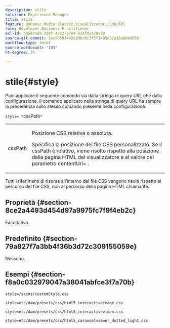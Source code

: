 ```yaml
---
description: stile
solution: Experience Manager
title: stile
feature: Dynamic Media Classic,Visualizzatori,SDK/API
role: Developer,Business Practitioner
exl-id: a0547ada-3d8f-4ec2-a7e4-424fd1a78a28
source-git-commit: 1ec8b59f442eb96c6c3f5f1405d57a38a86bd056
workflow-type: tm+mt
source-wordcount: '103'
ht-degree: 3%

---
```


# stile{#style}

Puoi applicare il seguente comando sia dalla stringa di query URL che dalla configurazione. Il comando applicato nella stringa di query URL ha sempre la precedenza sullo stesso comando presente nella configurazione.

`style= *`cssPath`*`

<table id="table_F800F787CF0342749B934DAEB600C0EB"> 
 <tbody> 
  <tr> 
   <td colname="col1"> <p> <span class="codeph"> <span class="varname"> cssPath</span> </span> </p> </td> 
   <td colname="col2"> <p> Posizione CSS relativa o assoluta. </p> <p>Specifica la posizione del file CSS personalizzato. Se il <span class="codeph"><span class="varname"> cssPath</span></span> è relativo, viene risolto rispetto alla posizione della pagina HTML del visualizzatore e al valore del parametro <span class="codeph"> contentUrl=</span> . </p> </td> 
  </tr> 
 </tbody> 
</table>

Tutti i riferimenti di risorse all’interno del file CSS vengono risolti rispetto al percorso del file CSS, non al percorso della pagina HTML chiamante.

## Proprietà {#section-8ce2a4493d454d97a9975fc7f9f4eb2c}

Facoltativo.

## Predefinito {#section-79a827f7a3bb4f36b3d72c309155059e}

Nessuno.

## Esempi {#section-f8a0c032979047a38041abfce3f7a70b}

`style=/skins/customStyle.css`

`style=etc/dam/presets/css/html5_interactiveimage.css`

`style=etc/dam/presets/css/html5_interactivevideo.css`

`style=etc/dam/presets/css/html5_carouselviewer_dotted_light.css`
